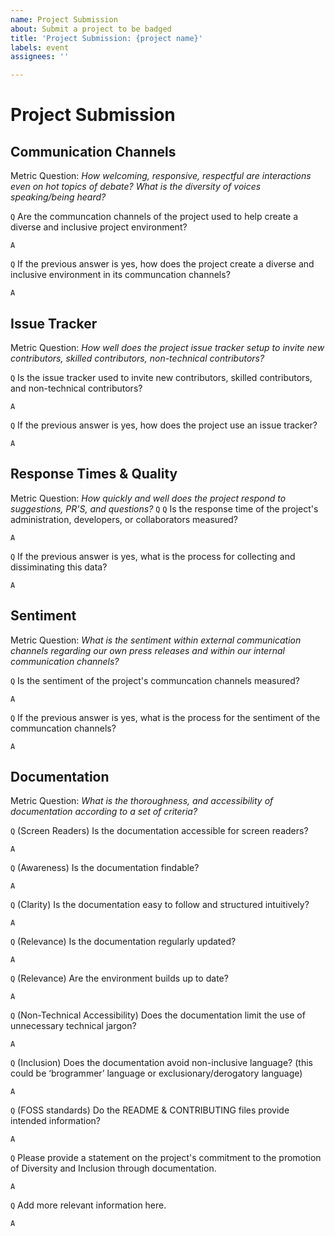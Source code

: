 ```yaml
---
name: Project Submission
about: Submit a project to be badged
title: 'Project Submission: {project name}'
labels: event
assignees: ''

---
```


# Project Submission

<!--

Thanks for starting the process of submitting a project for D&I Badging. To receive a CHAOSS D&I Project Badge, fill out this document as completely and honestly as possible.

Items are marked with `Q` and `A` lines with comments for each answer.

-->

## Communication Channels

Metric Question: _How welcoming, responsive, respectful are interactions even on hot topics of debate? What is the diversity of voices speaking/being heard?_

`Q` Are the communcation channels of the project used to help create a diverse and inclusive project environment?

`A` <!-- Yes/No (Required) -->

`Q` If the previous answer is yes, how does the project create a diverse and inclusive environment in its communcation channels?

`A` <!-- Essay (Required) -->

## Issue Tracker

Metric Question: _How well does the project issue tracker setup to invite new contributors, skilled contributors, non-technical contributors?_

`Q` Is the issue tracker used to invite new contributors, skilled contributors, and non-technical contributors?

`A` <!-- Yes/No (Required) -->

`Q` If the previous answer is yes, how does the project use an issue tracker?

`A` <!-- Essay (Required) -->

## Response Times & Quality

Metric Question: _How quickly and well does the project respond to suggestions, PR'S, and questions?_
`Q` 
`Q` Is the response time of the project's administration, developers, or collaborators measured?

`A` <!-- Yes/No (Required) -->

`Q` If the previous answer is yes, what is the process for collecting and dissiminating this data?

`A` <!-- Essay (Required) -->

## Sentiment

Metric Question: _What is the sentiment within external communication channels regarding our own press releases and within our internal communication channels?_

`Q` Is the sentiment of the project's communcation channels measured?

`A` <!-- Yes/No (Required) -->

`Q` If the previous answer is yes, what is the process for the sentiment of the communcation channels?

`A` <!-- Essay (Required) -->
    
## Documentation

Metric Question: _What is the thoroughness, and accessibility of documentation according to a set of criteria?_

`Q` (Screen Readers) Is the documentation accessible for screen readers?

`A` <!-- Yes/No (Required) -->

`Q` (Awareness) Is the documentation findable?

`A` <!-- Yes/No (Required) -->

`Q` (Clarity) Is the documentation easy to follow and structured intuitively?

`A` <!-- Yes/No (Required) -->

`Q` (Relevance) Is the documentation regularly updated?

`A` <!-- Yes/No (Required) -->

`Q` (Relevance) Are the environment builds up to date?

`A` <!-- Yes/No (Required) -->

`Q` (Non-Technical Accessibility) Does the documentation limit the use of unnecessary technical jargon?

`A` <!-- Yes/No (Required) -->

`Q` (Inclusion) Does the documentation avoid non-inclusive language? (this could be ‘brogrammer’ language or exclusionary/derogatory language)

`A` <!-- Yes/No (Required) -->

`Q` (FOSS standards) Do the README & CONTRIBUTING files provide intended information?

`A` <!-- Yes/No (Required) -->

`Q` Please provide a statement on the project's commitment to the promotion of Diversity and Inclusion through documentation.

`A` <!-- Essay (Required) -->

`Q` Add more relevant information here.

`A` <!-- Notes (Not Required) -->

